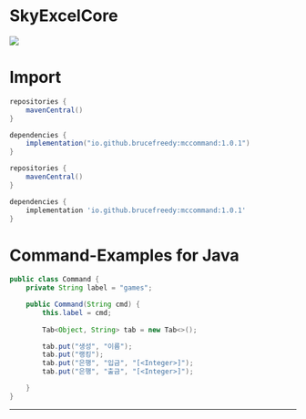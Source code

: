 # SkyExcelCore
![](https://bstats.org/signatures/bukkit/SkyExcelCore.svg)

# Import 

```gradle
repositories {
    mavenCentral()
}

dependencies {
    implementation("io.github.brucefreedy:mccommand:1.0.1")
}
```

```gradle
repositories {
    mavenCentral()
}

dependencies {
    implementation 'io.github.brucefreedy:mccommand:1.0.1'
}
```

# Command-Examples for Java

```java
public class Command {
    private String label = "games";

    public Command(String cmd) {
        this.label = cmd;
        
        Tab<Object, String> tab = new Tab<>();

        tab.put("생성", "이름");
        tab.put("랭킹");
        tab.put("은행", "입금", "[<Integer>]");
        tab.put("은행", "출금", "[<Integer>]");

    }
}
```

---

